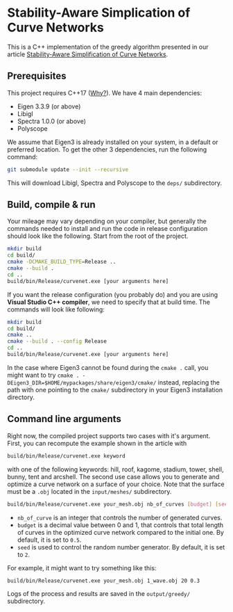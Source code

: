 # Stability-Aware Simplication of Curve Networks

This is a C++ implementation of the greedy algorithm presented in our article [Stability-Aware Simplification of Curve Networks](http://www-labs.iro.umontreal.ca/~bmpix/curve_networks/).

## Prerequisites
This project requires C++17 ([Why?](https://devblogs.microsoft.com/cppblog/using-c17-parallel-algorithms-for-better-performance/)).
We have 4 main dependencies:
- Eigen 3.3.9 (or above)
- Libigl
- Spectra 1.0.0 (or above)
- Polyscope

We assume that Eigen3 is already installed on your system, in a default or preferred location. To get the other 3 dependencies, run the following command: 
```sh
git submodule update --init --recursive
```
This will download Libigl, Spectra and Polyscope to the `deps/` subdirectory.

## Build, compile & run
Your mileage may vary depending on your compiler, but generally the commands needed to install and run the code in release configuration should look like the following. Start from the root of the project.

```sh
mkdir build
cd build/
cmake -DCMAKE_BUILD_TYPE=Release ..
cmake --build .
cd ..
build/bin/Release/curvenet.exe [your arguments here]
```

If you want the release configuration (you probably do) and you are using **Visual Studio C++ compiler**, we need to specify that at build time. The commands will look like following:

```sh
mkdir build
cd build/
cmake ..
cmake --build . --config Release
cd ..
build/bin/Release/curvenet.exe [your arguments here]
```

In the case where Eigen3 cannot be found during the `cmake .` call, you might want to try `cmake . -DEigen3_DIR=$HOME/mypackages/share/eigen3/cmake/` instead, replacing the path with one pointing to the `cmake/` subdirectory in your Eigen3 installation directory.
## Command line arguments

Right now, the compiled project supports two cases with it's argument. First, you can recompute the example shown in the article with 
```sh
build/bin/Release/curvenet.exe keyword
```
with one of the following keywords: hill, roof, kagome, stadium, tower, shell, bunny, tent and arcshell.
The second use case allows you to generate and optimize a curve network on a surface of your choice. Note that the surface must be a `.obj` located in the `input/meshes/` subdirectory.

```sh
build/bin/Release/curvenet.exe your_mesh.obj nb_of_curves [budget] [seed]
```
- `nb_of_curve` is an integer that controls the number of generated curves.
- `budget` is a decimal value between 0 and 1, that controls that total length of curves in the optimized curve network compared to the initial one. By default, it is set to `0.5`.
- `seed` is used to control the random number generator. By default, it is set to `2`.

For example, it might want to try something like this:
```sh
build/bin/Release/curvenet.exe your_mesh.obj 1_wave.obj 20 0.3
```

Logs of the process and results are saved in the `output/greedy/` subdirectory.
